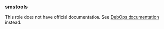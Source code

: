 ### smstools

This role does not have official documentation.
See [DebOps documentation](https://docs.debops.org/en/master/) instead.
